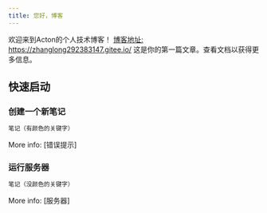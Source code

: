 ```yaml
---
title: 您好，博客
---
```

欢迎来到Acton的个人技术博客！
[博客地址:  ](https://zhanglong292383147.gitee.io/)https://zhanglong292383147.gitee.io/
这是你的第一篇文章。查看文档以获得更多信息。

## 快速启动

### 创建一个新笔记

``` bash
笔记（有颜色的关键字）
```

More info: [错误提示]

### 运行服务器

``` bash
笔记（没颜色的关键字）
```

More info: [服务器]
